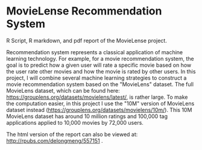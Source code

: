 # MovieLense Recommendation System
R Script, R markdown, and pdf report of the MovieLense project.

Recommendation system represents a classical application of machine learning technology. 
For example, for a movie recommendation system, the goal is to predict how a given user will rate a specific movie based on how the user rate other movies and how the movie is rated by other users. 
In this project, I will combine several machine learning strategies to construct a movie recommendation system based on the "MovieLens" dataset. 
The full MovieLens dataset, which can be found here: https://grouplens.org/datasets/movielens/latest/, is rather large. 
To make the computation easier, in this project I use the "10M" version of MovieLens dataset instead (https://grouplens.org/datasets/movielens/10m/). 
This 10M MovieLens dataset has around 10 million ratings and 100,000 tag applications applied to 10,000 movies by 72,000 users.


The html version of the report can also be viewed at: http://rpubs.com/delongmeng/557151 .

